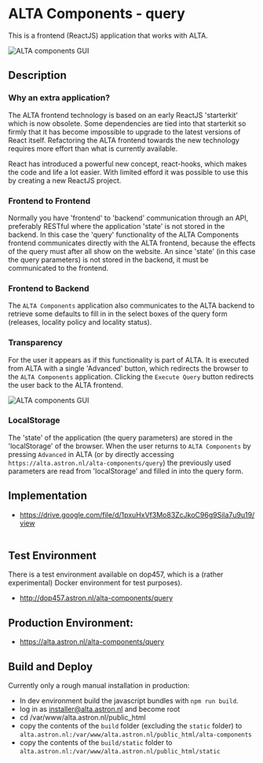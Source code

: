 # ALTA Components - query

This is a frontend (ReactJS) application that works with ALTA.

![ALTA components GUI](/docs/alta_components_query_gui.png "ALTA components GUI")

## Description 

### Why an extra application?
The ALTA frontend technology is based on an early ReactJS 'starterkit' which is now obsolete.
Some dependencies are tied into that starterkit so firmly that it has become impossible to upgrade to the latest versions of React itself.
Refactoring the ALTA frontend towards the new technology requires more effort than what is currently available.

React has introduced a powerful new concept, react-hooks, which makes the code and life a lot easier.
With limited efford it was possible to use this by creating a new ReactJS project.

### Frontend to Frontend
Normally you have 'frontend' to 'backend' communication through an API, preferably RESTful where the application 'state' is not stored in the backend.
In this case the 'query' functionality of the ALTA Components frontend communicates directly with the ALTA frontend,
because the effects of the query must after all show on the website.
An since 'state' (in this case the query parameters) is not stored in the backend, it must be communicated to the frontend.

### Frontend to Backend
The `ALTA Components` application also communicates to the ALTA backend to retrieve some defaults to fill in in the select boxes of the query form (releases, locality policy and locality status).

### Transparency
For the user it appears as if this functionality is part of ALTA. It is executed from ALTA with a single 'Advanced' button, which redirects the browser to the `ALTA Components` application.
Clicking the `Execute Query` button redirects the user back to the ALTA frontend.

![ALTA components GUI](/docs/advanced_button_in_alta.png "Advanced button in ALTA")


### LocalStorage
The 'state' of the application (the query parameters) are stored in the 'localStorage' of the browser.
When the user returns to `ALTA Components` by pressing `Advanced` in ALTA (or by directly accessing `https://alta.astron.nl/alta-components/query`)
the previously used parameters are read from 'localStorage' and filled in into the query form.


## Implementation
*  https://drive.google.com/file/d/1pxuHxVf3Mo83ZcJkoC96g9Sila7u9u19/view

<html>
<div class="mxgraph" style="max-width:100%;border:1px solid transparent;" data-mxgraph="{&quot;highlight&quot;:&quot;#0000ff&quot;,&quot;nav&quot;:true,&quot;resize&quot;:true,&quot;toolbar&quot;:&quot;zoom layers lightbox&quot;,&quot;edit&quot;:&quot;_blank&quot;,&quot;url&quot;:&quot;https://drive.google.com/uc?id=1pxuHxVf3Mo83ZcJkoC96g9Sila7u9u19&amp;export=download&quot;}"></div>
<script type="text/javascript" src="https://www.draw.io/embed2.js?&fetch=https%3A%2F%2Fdrive.google.com%2Fuc%3Fid%3D1pxuHxVf3Mo83ZcJkoC96g9Sila7u9u19%26export%3Ddownload"></script>
</html>

## Test Environment
There is a test environment available on dop457, which is a (rather experimental) Docker environment for test purposes).
  * http://dop457.astron.nl/alta-components/query

## Production Environment:
  * https://alta.astron.nl/alta-components/query
  

## Build and Deploy
Currently only a rough manual installation in production:

  * In dev environment build the javascript bundles with `npm run build`.
  * log in as installer@alta.astron.nl and become root
  * cd /var/www/alta.astron.nl/public_html
  * copy the contents of the `build` folder (excluding the `static` folder) to `alta.astron.nl:/var/www/alta.astron.nl/public_html/alta-components`
  * copy the contents of the `build/static` folder to `alta.astron.nl:/var/www/alta.astron.nl/public_html/static`

